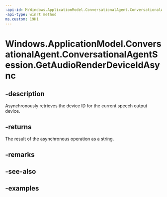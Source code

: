```yaml
---
-api-id: M:Windows.ApplicationModel.ConversationalAgent.ConversationalAgentSession.GetAudioRenderDeviceIdAsync
-api-type: winrt method
ms.custom: 19H1
---
```


<!-- Method syntax.
public IAsyncOperation<string> ConversationalAgentSession.GetAudioRenderDeviceIdAsync()
-->

# Windows.ApplicationModel.ConversationalAgent.ConversationalAgentSession.GetAudioRenderDeviceIdAsync

## -description

Asynchronously retrieves the device ID for the current speech output device.

## -returns

The result of the asynchronous operation as a string.

## -remarks

## -see-also

## -examples
